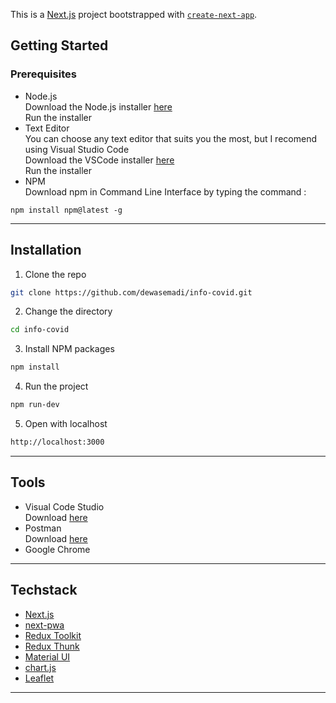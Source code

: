 This is a [Next.js](https://nextjs.org/) project bootstrapped with [`create-next-app`](https://github.com/vercel/next.js/tree/canary/packages/create-next-app).

## Getting Started

### Prerequisites
- Node.js<br>
  Download the Node.js installer [here](https://nodejs.org/en/download/)<br>
  Run the installer
- Text Editor<br>
  You can choose any text editor that suits you the most, but I recomend using Visual Studio Code<br>
  Download the VSCode installer [here](https://code.visualstudio.com/download)<br>
  Run the installer
- NPM<br>
  Download npm in Command Line Interface by typing the command :<br>

```
npm install npm@latest -g
```

---

## Installation

1. Clone the repo

```bash
git clone https://github.com/dewasemadi/info-covid.git
```

2. Change the directory

```bash
cd info-covid
```

3. Install NPM packages

```bash
npm install
```

4. Run the project

```bash
npm run-dev
```

5. Open with localhost

```bash
http://localhost:3000
```

---

## Tools

- Visual Code Studio<br>
  Download [here](https://code.visualstudio.com/download)
- Postman<br>
  Download [here](https://www.postman.com/downloads/)
- Google Chrome


---

## Techstack
- [Next.js](https://nextjs.org/)
- [next-pwa](https://www.npmjs.com/package/next-pwa)
- [Redux Toolkit](https://redux-toolkit.js.org/)
- [Redux Thunk](https://www.npmjs.com/package/redux-thunk)
- [Material UI](https://mui.com/)
- [chart.js](https://www.chartjs.org/)
- [Leaflet](https://leafletjs.com/)


---
